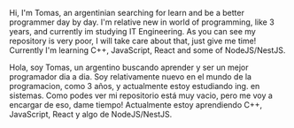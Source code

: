 Hi, I'm Tomas, an argentinian searching for learn and be a better programmer day by day. I'm relative new in world of programming, like 3 years, and currently im studying IT Engineering.
As you can see my repository is very poor, I will take care about that, just give me time!
Currently I'm learning C++, JavaScript, React and some of NodeJS/NestJS.

Hola, soy Tomas, un argentino buscando aprender y ser un mejor programador dia a dia. Soy relativamente nuevo en el mundo de la programacion, como 3 años, y actualmente estoy estudiando ing.
en sistemas.
Como podes ver mi repositorio está muy vacio, pero me voy a encargar de eso, dame tiempo!
Actualmente estoy aprendiendo C++, JavaScript, React y algo de NodeJS/NestJS.

<!---
tomasGiupponi/tomasGiupponi is a ✨ special ✨ repository because its `README.md` (this file) appears on your GitHub profile.
You can click the Preview link to take a look at your changes.
--->
